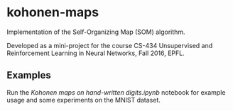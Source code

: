 # kohonen-maps
Implementation of the Self-Organizing Map (SOM) algorithm. 

Developed as a mini-project for the course CS-434 Unsupervised and Reinforcement Learning in Neural Networks, Fall 2016, EPFL.

## Examples
Run the *Kohonen maps on hand-written digits.ipynb* notebook for example usage and some experiments on the MNIST dataset.
